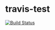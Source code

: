 # travis-test

[![Build Status](https://travis-ci.org/Walraz/travis-test.svg?branch=master)](https://travis-ci.org/Walraz/travis-test)
